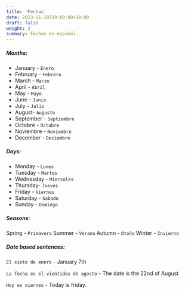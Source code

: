 ```yaml
---
title: 'Fechas'
date: 2023-11-10T19:00:08+10:00
draft: false
weight: 3
summary: Fechas en español.
---
```


##### Months:

- January - `Enero`
- February - `Febrero`
- March - `Marzo`
- April - `Abril`
- May - `Mayo`
- June - `Junio`
- July - `Julio`
- August- `Augusto`
- September - `Septiembre`
- Octobre - `Octubre`
- Noviembre - `Noviembre`
- December - `Deciembre`

##### Days:

- Monday - `Lunes`
- Tuesday - `Martes`
- Wednesday - `Miercoles`
- Thursday- `Jueves`
- Friday - `Viernes`
- Saturday - `Sabado`
- Sunday - `Domingo`

##### Seasons:

Spring - `Primavera`
Summer - `Verano`
Autumn - `Otoño`
Winter - `Invierno`

##### Date based sentences:

`El siete de enero` - January 7th

`La fecha es el vientidos de agosto` - The date is the 22nd of August

`Hoy es viernes` - Today is friday.